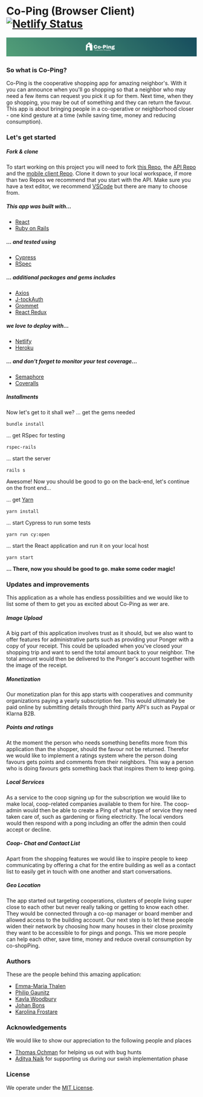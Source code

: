 # Co-Ping (Browser Client) [![Netlify Status](https://api.netlify.com/api/v1/badges/14e6c98a-62dd-4802-ac16-fe1649b36d37/deploy-status)](https://app.netlify.com/sites/co-ping/deploys)

![Co-ping image](public/copingWide.png)

### So what is Co-Ping?

Co-Ping is the cooperative shopping app for amazing neighbor's. With it you can announce when you'll go shopping so that a neighbor who may need a few items can request you pick it up for them. Next time, when they go shopping, you may be out of something and they can return the favour. This app is about bringing people in a co-operative or neighborhood closer - one kind gesture at a time (while saving time, money and reducing consumption).

### Let's get started

##### Fork & clone
To start working on this project you will need to fork [this Repo](https://github.com/CraftAcademy/co_ping_client), the [API Repo](https://github.com/CraftAcademy/co_ping_api) and the [mobile client Repo](https://github.com/CraftAcademy/co_ping_mobile). Clone it down to your local workspace, if more than two Repos we recommend that you start with the API. Make sure you have a text editor, we recommend [VSCode](https://code.visualstudio.com/) but there are many to choose from.

##### This app was built with...

* [React](https://reactjs.org/)
* [Ruby on Rails](https://rubyonrails.org/)

##### ... and tested using

* [Cypress](https://www.cypress.io/)
* [RSpec](https://rspec.info/)

##### ... additional packages and gems includes
* [Axios](https://www.npmjs.com/package/axios)
* [J-tockAuth](https://www.npmjs.com/package/j-tockauth)
* [Grommet](https://v2.grommet.io/)
* [React Redux](https://react-redux.js.org/)

##### we love to deploy with...

* [Netlify](https://www.netlify.com/)
* [Heroku](https://www.heroku.com/)

##### ... and don't forget to monitor your test coverage...

* [Semaphore](https://semaphoreci.com/)
* [Coveralls](https://coveralls.io/)


##### Installments
Now let's get to it shall we?
... get the gems needed

```
bundle install
```
... get RSpec for testing
```
rspec-rails
```
... start the server
```
rails s
```
Awesome! Now you should be good to go on the back-end, let's continue on the front end...

... get [Yarn](https://yarnpkg.com/)
```
yarn install
```
... start Cypress to run some tests
```
yarn run cy:open
```
... start the React application and run it on your local host
```
yarn start
```
**... There, now you should be good to go. make some coder magic!**

### Updates and improvements
This application as a whole has endless possibilities and we would like to list some of them to get you as excited about Co-Ping as wer are.

##### Image Upload
A big part of this application involves trust as it should, but we also want to offer features for administrative parts such as providing your Ponger with a copy of your receipt. This could be uploaded when you've closed your shopping trip and want to send the total amount back to your neighbor. The total amount would then be delivered to the Ponger's account together with the image of the receipt.

##### Monetization
Our monetization plan for this app starts with cooperatives and community organizations paying a yearly subscription fee. This would ultimately be paid online by submitting details through third party API's such as Paypal or Klarna B2B.

##### Points and ratings
At the moment the person who needs something benefits more from this application than the shopper, should the favour not be returned. Therefor we would like to implement a ratings system where the person doing favours gets points and comments from their neighbors. This way a person who is doing favours gets something back that inspires them to keep going.

##### Local Services
As a service to the coop signing up for the subscription we would like to make local, coop-related companies available to them for hire. The coop-admin would then be able to create a Ping of what type of service they need taken care of, such as gardening or fixing electricity. The local vendors would then respond with a pong including an offer the admin then could accept or decline.

##### Coop- Chat and Contact List
Apart from the shopping features we would like to inspire people to keep communicating by offering a chat for the entire building as well as a contact list to easily get in touch with one another and start conversations.

##### Geo Location
The app started out targeting cooperations, clusters of people living super close to each other but never really talking or getting to know each other. They would be connected through a co-op manager or board member and allowed access to the building account. Our next step is to let these people widen their network by choosing how many houses in their close proximity they want to be accessible to for pings and pongs. This we more people can help each other, save time, money and reduce overall consumption by co-shopPing.

### Authors
These are the people behind this amazing application:
* [Emma-Maria Thalen](https://github.com/emtalen)
* [Philip Gaunitz](https://github.com/pgaunitz)
* [Kayla Woodbury](https://github.com/kaylawoodbury)
* [Johan Bons](https://github.com/johanbounce)
* [Karolina Frostare](https://github.com/kaylawoodbury)

### Acknowledgements
We would like to show our appreciation to the following people and places
* [Thomas Ochman](https://github.com/tochman) for helping us out with bug hunts
* [Aditya Naik](https://github.com/kianaditya) for supporting us during our swish implementation phase

### License
We operate under the [MIT License](https://en.wikipedia.org/wiki/MIT_License).
